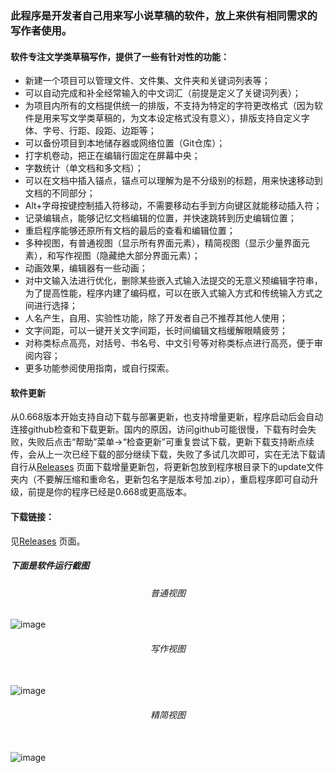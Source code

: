 ### 此程序是开发者自己用来写小说草稿的软件，放上来供有相同需求的写作者使用。
#### 软件专注文学类草稿写作，提供了一些有针对性的功能：<br>
* 新建一个项目可以管理文件、文件集、文件夹和关键词列表等；
* 可以自动完成和补全经常输入的中文词汇（前提是定义了关键词列表）；
* 为项目内所有的文档提供统一的排版，不支持为特定的字符更改格式（因为软件是用来写文学类草稿的，为文本设定格式没有意义），排版支持自定义字体、字号、行距、段距、边距等；
* 可以备份项目到本地储存器或网络位置（Git仓库）；
* 打字机卷动，把正在编辑行固定在屏幕中央；
* 字数统计（单文档和多文档）；
* 可以在文档中插入锚点，锚点可以理解为是不分级别的标题，用来快速移动到文档的不同部分；
* Alt+字母按键控制插入符移动，不需要移动右手到方向键区就能移动插入符；
* 记录编辑点，能够记忆文档编辑的位置，并快速跳转到历史编辑位置；
* 重启程序能够还原所有文档的最后的查看和编辑位置；
* 多种视图，有普通视图（显示所有界面元素），精简视图（显示少量界面元素），和写作视图（隐藏绝大部分界面元素）；
* 动画效果，编辑器有一些动画；
* 对中文输入法进行优化，删除某些嵌入式输入法提交的无意义预编辑字符串，为了提高性能，程序内建了编码框，可以在嵌入式输入方式和传统输入方式之间进行选择；
* 人名产生，自用、实验性功能，除了开发者自己不推荐其他人使用；
* 文字间距，可以一键开关文字间距，长时间编辑文档缓解眼睛疲劳；
* 对称类标点高亮，对括号、书名号、中文引号等对称类标点进行高亮，便于审阅内容；
*	更多功能参阅使用指南，或自行探索。
#### 软件更新
从0.668版本开始支持自动下载与部署更新，也支持增量更新，程序启动后会自动连接github检查和下载更新。国内的原因，访问github可能很慢，下载有时会失败，失败后点击“帮助”菜单->“检查更新”可重复尝试下载，更新下载支持断点续传，会从上一次已经下载的部分继续下载，失败了多试几次即可，实在无法下载请自行从[Releases](https://github.com/piiiiq/BlackDraft/releases "下载页面") 页面下载增量更新包，将更新包放到程序根目录下的update文件夹内（不要解压缩和重命名，更新包名字是版本号加.zip），重启程序即可自动升级，前提是你的程序已经是0.668或更高版本。

#### 下载链接：
见[Releases](https://github.com/piiiiq/BlackDraft/releases "下载页面") 页面。
##### 下面是软件运行截图
###### <center>普通视图</center>
![image](https://s2.ax1x.com/2020/02/15/1z6l6A.md.png)<br>
###### <center>写作视图</center><br>
![image](https://s2.ax1x.com/2020/02/15/1z68mt.md.png)<br>
###### <center>精简视图</center><br>
![image](https://s2.ax1x.com/2020/02/15/1z6mFO.md.png)<br>
